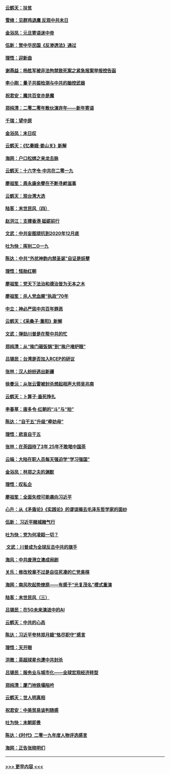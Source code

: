 #### [云鹤天：扶贫](../pages/nsc993/n11764245.md?t=01030844) 
#### [雪绮：见群鸡退鹰  反观中共末日](../pages/nsc993/n11762112.md?t=01030844) 
#### [金浴凤：元旦寄语迷中帝](../pages/nsc993/n11761788.md?t=01030844) 
#### [伍新：贺中华民国《反渗透法》通过](../pages/nsc993/n11761994.md?t=01030844) 
#### [理悟：迎新曲](../pages/nsc993/n11761152.md?t=01030844) 
#### [谢燕益：杨胜军被非法拘禁致死案之紧急报案举报控告函](../pages/nsc993/n11756134.md?t=01030844) 
#### [李小刚：量子共振检测与中共的脑控武器](../pages/nsc993/n11754518.md?t=01030844) 
#### [祝君安：魔共百变亦是魔](../pages/nsc993/n11754469.md?t=01030844) 
#### [郑纯清：二零二零年散伙演弃年——新年寄语](../pages/nsc993/n11754195.md?t=01030844) 
#### [千瑞：望中原](../pages/nsc993/n11754159.md?t=01030844) 
#### [金浴凤：末日叹](../pages/nsc993/n11752359.md?t=01030844) 
#### [云鹤天：《忆秦娥‧娄山关》新解](../pages/nsc993/n11752348.md?t=01030844) 
#### [海网：户口松绑之来龙去脉](../pages/nsc993/n11752328.md?t=01030844) 
#### [云鹤天：十六字令‧中共在二零一九](../pages/nsc993/n11752305.md?t=01030844) 
#### [廖祖笙：周永康余孽在不断寻衅滋事](../pages/nsc993/n11751013.md?t=01030844) 
#### [云鹤天：观台湾大选](../pages/nsc993/n11751007.md?t=01030844) 
#### [陆客：末世民风（四）](../pages/nsc993/n11749203.md?t=01030844) 
#### [赵洪江：支撑香港 砥砺前行](../pages/nsc993/n11748482.md?t=01030844) 
#### [文武：中共妄图顽抗到2020年12月底](../pages/nsc993/n11748446.md?t=01030844) 
#### [吐为快：挥别二O一九](../pages/nsc993/n11748411.md?t=01030844) 
#### [陈达：中共“外扰神韵内禁圣诞”自证是妖孽](../pages/nsc993/n11748226.md?t=01030844) 
#### [理悟：怪胎红朝](../pages/nsc993/n11748206.md?t=01030844) 
#### [廖祖笙：党天下法治和德治皆为无本之木](../pages/nsc993/n11748135.md?t=01030844) 
#### [廖祖笙：杀人党血腥“执政”70年](../pages/nsc993/n11745144.md?t=01030844) 
#### [中立：神必严惩中共百年罪恶](../pages/nsc993/n11744970.md?t=01030844) 
#### [云鹤天：《采桑子‧重阳》新解](../pages/nsc993/n11744948.md?t=01030844) 
#### [文武：弹劾川普是在帮中共的忙](../pages/nsc993/n11744758.md?t=01030844) 
#### [郑纯清：从“挨门砸饭锅”到“挨户堵炉眼”](../pages/nsc993/n11744745.md?t=01030844) 
#### [吕锡民：台湾是否加入RCEP的研议](../pages/nsc993/n11744701.md?t=01030844) 
#### [张林：汉人纷纷逃出新疆](../pages/nsc993/n11743530.md?t=01030844) 
#### [徐曼沅：从张云雷被封杀想起相声大师吴兆南](../pages/nsc993/n11741816.md?t=01030844) 
#### [云鹤天：卜算子‧垂死挣扎](../pages/nsc993/n11739956.md?t=01030844) 
#### [李春草：唐多令‧红朝的“斗”与“拍”](../pages/nsc993/n11739830.md?t=01030844) 
#### [陈达：“自干五”升级“牵妨母”](../pages/nsc993/n11739724.md?t=01030844) 
#### [理悟：悲哀自干五](../pages/nsc993/n11739547.md?t=01030844) 
#### [张林：在茶园待了3年 25年不敢喝中国茶](../pages/nsc993/n11739240.md?t=01030844) 
#### [云端：大陆在职人员每天强迫学“学习强国”](../pages/nsc993/n11738735.md?t=01030844) 
#### [金浴凤：林郑之夫的渊默](../pages/nsc993/n11737735.md?t=01030844) 
#### [理悟：叹私企](../pages/nsc993/n11737715.md?t=01030844) 
#### [廖祖笙：全面失控可能袭向习近平](../pages/nsc993/n11737704.md?t=01030844) 
#### [心升：从《矛盾论》《实践论》的谬误揭去毛泽东哲学家的面纱](../pages/nsc993/n11736962.md?t=01030844) 
#### [伍新： 习近平赌城赌气行](../pages/nsc993/n11736929.md?t=01030844) 
#### [吐为快：党为何凌蹈一切？](../pages/nsc993/n11736915.md?t=01030844) 
#### [ 文武：川普成为全球反击中共的旗手](../pages/nsc993/n11736882.md?t=01030844) 
#### [海风：中共废港立澳成闹剧](../pages/nsc993/n11735857.md?t=01030844) 
#### [关乐：修改校章不过是自往死凑的亡党臭棋](../pages/nsc993/n11735097.md?t=01030844) 
#### [海网：南风吹起势燎原——有感于“光复茂名”模式重演](../pages/nsc993/n11732308.md?t=01030844) 
#### [陆客：末世民风（三）](../pages/nsc993/n11732211.md?t=01030844) 
#### [吕锡民：在5G未来演进中的AI](../pages/nsc993/n11730010.md?t=01030844) 
#### [云鹤天：中共的心态](../pages/nsc993/n11729906.md?t=01030844) 
#### [陈达：习近平夸林郑月娥“恪尽职守”感言](../pages/nsc993/n11729881.md?t=01030844) 
#### [理悟：天开眼](../pages/nsc993/n11729699.md?t=01030844) 
#### [洪微：英超球星也遭中共封杀](../pages/nsc993/n11727243.md?t=01030844) 
#### [吕锡民：服务业与城市化——全球宏观经济转型](../pages/nsc993/n11725845.md?t=01030844) 
#### [郑纯清：厦门地铁塌陷吟](../pages/nsc993/n11725813.md?t=01030844) 
#### [云鹤天：世人明真相](../pages/nsc993/n11725621.md?t=01030844) 
#### [祝君安：中美贸易谈判随感](../pages/nsc993/n11725609.md?t=01030844) 
#### [吐为快：末朝即景](../pages/nsc993/n11723365.md?t=01030844) 
#### [陈达：《时代》二零一九年度人物评选感言](../pages/nsc993/n11723337.md?t=01030844) 
#### [海网：正告张晓明们](../pages/nsc993/n11723228.md?t=01030844) 

----
#### [ >>> 更早内容 <<< ](../indexes/nsc993-earlier.md)
